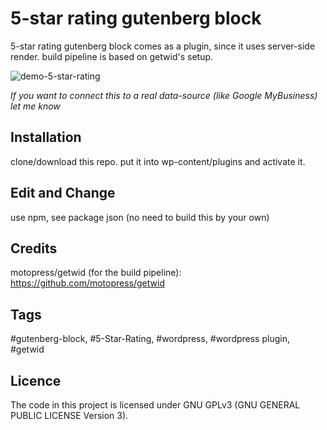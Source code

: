 # 5-star rating gutenberg block 

5-star rating gutenberg block comes as a plugin, since it uses server-side render.
build pipeline is based on getwid's setup.

![demo-5-star-rating](https://user-images.githubusercontent.com/37798850/175279135-cbf4d114-ac60-4c23-96e1-e0a43b82e48b.gif)


*If you want to connect this to a real data-source (like Google MyBusiness) let me know*


## Installation
clone/download this repo. put it into wp-content/plugins and activate it.

## Edit and Change
use npm, see package json (no need to build this by your own)

## Credits
motopress/getwid (for the build pipeline): https://github.com/motopress/getwid


## Tags
#gutenberg-block, #5-Star-Rating, 
#wordpress, #wordpress plugin, #getwid  

## Licence
The code in this project is licensed under GNU GPLv3 (GNU GENERAL PUBLIC LICENSE Version 3).



